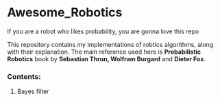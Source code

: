 # Awesome_Robotics
If you are a robot who likes probability, you are gonna love this repo

This repository contains my implementations of robtics algorithms, along with their explanation. The main reference used here is **Probabilistic Robotics** book by **Sebastian Thrun, Wolfram Burgard** and **Dieter Fox**.

### Contents:
1. Bayes filter
